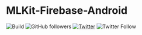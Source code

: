 # MLKit-Firebase-Android 

![Build](https://img.shields.io/badge/build-passing-brightgreen)
![GitHub followers](https://img.shields.io/github/followers/Rishit-dagli?label=Follow&style=social)
[![Twitter](https://img.shields.io/twitter/url?style=social&url=https%3A%2F%2Fgithub.com%2FRishit-dagli%2Fpopup_box)](https://twitter.com/intent/tweet?text=Wow:&url=https://github.com/Rishit-dagli/MLKit-Firebase-Android)
![Twitter Follow](https://img.shields.io/twitter/follow/rishit_dagli?label=Follow&style=social)


